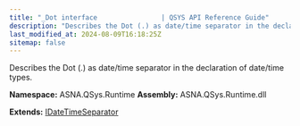 ```yaml
---
title: "_Dot interface                | QSYS API Reference Guide"
description: "Describes the Dot (.) as date/time separator in the declaration of date/time types. "
last_modified_at: 2024-08-09T16:18:25Z
sitemap: false
---
```


Describes the Dot (.) as date/time separator in the declaration of date/time types.

**Namespace:** ASNA.QSys.Runtime
**Assembly:** ASNA.QSys.Runtime.dll

**Extends:** [IDateTimeSeparator](/reference/runtime/qsys-runtime/i-date-time-separator.html)
<br>
<br>
